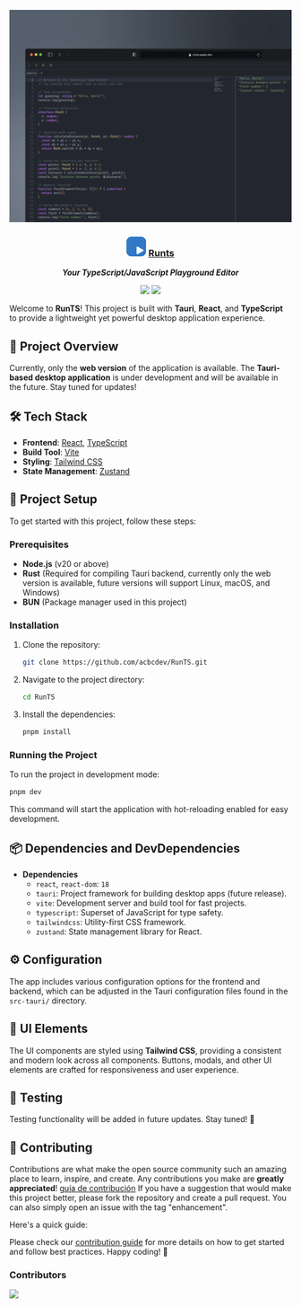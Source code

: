 ![Captura de pantalla en ordenador](/public/runts.webp)

<div align='center'>
   
### <img src="public/logo.svg" width='35' /> [Runts](https://runts.acbc.dev)
  ***Your TypeScript/JavaScript Playground Editor***

</div>
<div align="center">
   
![](https://img.shields.io/badge/Contributions-Welcome-brightgreen.svg)
![](https://img.shields.io/badge/Maintained%3F-Yes-brightgreen.svg)

</div>

Welcome to **RunTS**! This project is built with **Tauri**, **React**, and **TypeScript** to provide a lightweight yet powerful desktop application experience.

## 🚀 Project Overview

Currently, only the **web version** of the application is available. The **Tauri-based desktop application** is under development and will be available in the future. Stay tuned for updates!

## 🛠 Tech Stack

- **Frontend**: [React](https://reactjs.org/), [TypeScript](https://www.typescriptlang.org/)
- **Build Tool**: [Vite](https://vitejs.dev/)
- **Styling**: [Tailwind CSS](https://tailwindcss.com/)
- **State Management**: [Zustand](https://github.com/pmndrs/zustand)

## 📁 Project Setup

To get started with this project, follow these steps:

### Prerequisites

- **Node.js** (v20 or above)
- **Rust** (Required for compiling Tauri backend, currently only the web version is available, future versions will support Linux, macOS, and Windows)
- **BUN** (Package manager used in this project)

### Installation

1. Clone the repository:
   ```bash
   git clone https://github.com/acbcdev/RunTS.git
   ```
2. Navigate to the project directory:
   ```bash
   cd RunTS
   ```
3. Install the dependencies:
   ```bash
   pnpm install
   ```

### Running the Project

To run the project in development mode:

```bash
pnpm dev
```

This command will start the application with hot-reloading enabled for easy development.

## 📦 Dependencies and DevDependencies

- **Dependencies**
  - `react`, `react-dom`: `18`
  - `tauri`: Project framework for building desktop apps (future release).
  - `vite`: Development server and build tool for fast projects.
  - `typescript`: Superset of JavaScript for type safety.
  - `tailwindcss`: Utility-first CSS framework.
  - `zustand`: State management library for React.

## ⚙️ Configuration

The app includes various configuration options for the frontend and backend, which can be adjusted in the Tauri configuration files found in the `src-tauri/` directory.

## 🎨 UI Elements

The UI components are styled using **Tailwind CSS**, providing a consistent and modern look across all components. Buttons, modals, and other UI elements are crafted for responsiveness and user experience.

## 🧪 Testing

Testing functionality will be added in future updates. Stay tuned! 🚧

## 🤝 Contributing

Contributions are what make the open source community such an amazing place to learn, inspire, and create. Any contributions you make are **greatly appreciated**!
[guía de contribución](https://github.com/acbcdev/RunTS/blob/master/CONTRIBUTING.md)
If you have a suggestion that would make this project better, please fork the repository and create a pull request. You can also simply open an issue with the tag "enhancement".

Here's a quick guide:

Please check our [contribution guide](https://github.com/acbcdev/RunTS/blob/master/CONTRIBUTING.md) for more details on how to get started and follow best practices.
Happy coding! 🚀

### Contributors

<a href="https://github.com/acbcdev/runts/graphs/contributors">
  <img src="https://contrib.rocks/image?repo=acbcdev/runts" />
</a>
